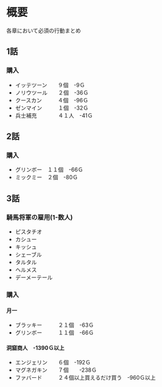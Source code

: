 # 概要
各章において必須の行動まとめ

## 1話
### 購入
- イッテツーン　　９個　-9Ｇ
- ノリウツール　　２個　-36Ｇ
- クースカン　　　４個　-96Ｇ
- ゼンマイン　　　１個　-32Ｇ
- 兵士補充　　　　４１人　-41Ｇ

## 2話
### 購入
- グリンボー　１１個　-66Ｇ
- ミックミー　２個　-80Ｇ

## 3話

### 騎馬将軍の雇用(1-数人)
- ピスタチオ
- カシュー
- キッシュ
- シェーブル
- タルタル
- ヘルメス
- デーメーテール


### 購入
#### 月一
- ブラッキー　　　２１個　-63Ｇ
- グリンボー　　　１１個　-66Ｇ
#### 洞窟商人　-1390Ｇ以上 
- エンジェリン　　６個　-192Ｇ 
- マグネガキン　　７個　　-238Ｇ 
- ファバード　　　２４個以上買えるだけ買う　-960Ｇ以上